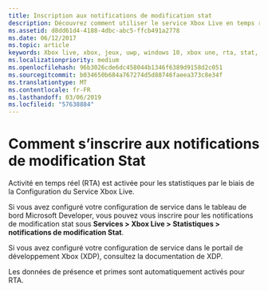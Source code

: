 ```yaml
---
title: Inscription aux notifications de modification stat
description: Découvrez comment utiliser le service Xbox Live en temps réel activité se pour inscrire aux notifications de modification stat le lecteur.
ms.assetid: d8dd61d4-4188-4dbc-abc5-ffcb491a2778
ms.date: 06/12/2017
ms.topic: article
keywords: Xbox live, xbox, jeux, uwp, windows 10, xbox une, rta, stat, notifications
ms.localizationpriority: medium
ms.openlocfilehash: 96b3026cde6dc458044b1346f6389d9158d2c051
ms.sourcegitcommit: b034650b684a767274d5d88746faeea373c8e34f
ms.translationtype: MT
ms.contentlocale: fr-FR
ms.lasthandoff: 03/06/2019
ms.locfileid: "57638884"
---
```

# <a name="how-to-register-for-stat-change-notifications"></a>Comment s’inscrire aux notifications de modification Stat

Activité en temps réel (RTA) est activée pour les statistiques par le biais de la Configuration du Service Xbox Live.

Si vous avez configuré votre configuration de service dans le tableau de bord Microsoft Developer, vous pouvez vous inscrire pour les notifications de modification stat sous **Services > Xbox Live > Statistiques > notifications de modification Stat**.

 Si vous avez configuré votre configuration de service dans le portail de développement Xbox (XDP), consultez la documentation de XDP.

 Les données de présence et primes sont automatiquement activés pour RTA.
